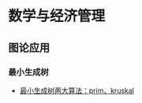 # 数学与经济管理

## 图论应用

### 最小生成树

- [最小生成树两大算法：prim、kruskal](https://baijiahao.baidu.com/s?id=1711403874944606800&wfr=spider&for=pc)
